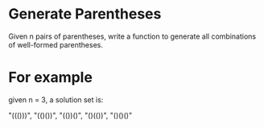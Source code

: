 # Generate Parentheses 

Given n pairs of parentheses, write a function to generate all combinations of well-formed parentheses.

# For example
 given n = 3, a solution set is:

"((()))", "(()())", "(())()", "()(())", "()()()"
